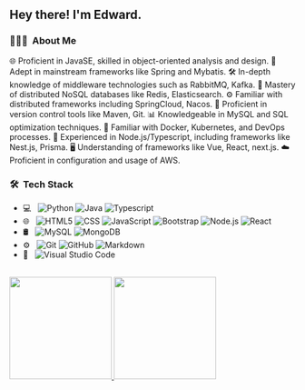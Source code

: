 
<h2> Hey there! I'm Edward.</h2>

<h3> 👨🏻‍💻 &nbsp;About Me </h3>

🌐   Proficient in JavaSE, skilled in object-oriented analysis and design.
🌟   Adept in mainstream frameworks like Spring and Mybatis.
🛠️   In-depth knowledge of middleware technologies such as RabbitMQ, Kafka.
💾   Mastery of distributed NoSQL databases like Redis, Elasticsearch.
⚙️   Familiar with distributed frameworks including SpringCloud, Nacos.
📝   Proficient in version control tools like Maven, Git.
📊   Knowledgeable in MySQL and SQL optimization techniques.
🐳   Familiar with Docker, Kubernetes, and DevOps processes.
🌟   Experienced in Node.js/Typescript, including frameworks like Nest.js, Prisma.
🖥️   Understanding of frameworks like Vue, React, next.js.
☁️   Proficient in configuration and usage of AWS.

<h3> 🛠 &nbsp;Tech Stack</h3>

- 💻 &nbsp;
  ![Python](https://img.shields.io/badge/-Python-333333?style=flat&logo=python)
  ![Java](https://img.shields.io/badge/-Java-333333?style=flat&logo=Java&logoColor=007396)
  ![Typescript](https://img.shields.io/badge/-Typescript-333333?style=flat&logo=C%2B%2B&logoColor=00599C)
- 🌐 &nbsp;
  ![HTML5](https://img.shields.io/badge/-HTML5-333333?style=flat&logo=HTML5)
  ![CSS](https://img.shields.io/badge/-CSS-333333?style=flat&logo=CSS3&logoColor=1572B6)
  ![JavaScript](https://img.shields.io/badge/-JavaScript-333333?style=flat&logo=javascript)
  ![Bootstrap](https://img.shields.io/badge/-Bootstrap-333333?style=flat&logo=bootstrap&logoColor=563D7C)
  ![Node.js](https://img.shields.io/badge/-Node.js-333333?style=flat&logo=node.js)
  ![React](https://img.shields.io/badge/-React-333333?style=flat&logo=react)
- 🛢 &nbsp;
  ![MySQL](https://img.shields.io/badge/-MySQL-333333?style=flat&logo=mysql)
  ![MongoDB](https://img.shields.io/badge/-MongoDB-333333?style=flat&logo=mongodb)
- ⚙️ &nbsp;
  ![Git](https://img.shields.io/badge/-Git-333333?style=flat&logo=git)
  ![GitHub](https://img.shields.io/badge/-GitHub-333333?style=flat&logo=github)
  ![Markdown](https://img.shields.io/badge/-Markdown-333333?style=flat&logo=markdown)
- 🔧 &nbsp;
  ![Visual Studio Code](https://img.shields.io/badge/-Visual%20Studio%20Code-333333?style=flat&logo=visual-studio-code&logoColor=007ACC)

<br/>

<a href="https://github.com/AVS1508">
  <img height="180em" src="https://github-readme-stats.vercel.app/api?username=EdwardLi-coder&theme=buefy&show_icons=true" />
  <img height="180em" src="https://github-readme-stats.vercel.app/api/top-langs/?username=EdwardLi-coder&theme=buefy&layout=compact" />
</a>

<br/>
